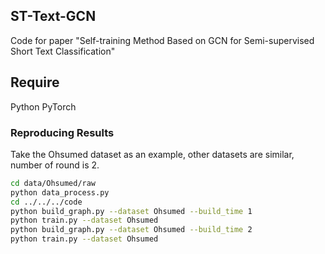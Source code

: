## ST-Text-GCN
Code for paper "Self-training Method Based on GCN for Semi-supervised Short Text Classification"
## Require
Python
PyTorch
### Reproducing Results
Take the Ohsumed dataset as an example, other datasets are similar, number of round is 2.
```bash
cd data/Ohsumed/raw
python data_process.py
cd ../../../code
python build_graph.py --dataset Ohsumed --build_time 1
python train.py --dataset Ohsumed
python build_graph.py --dataset Ohsumed --build_time 2
python train.py --dataset Ohsumed
```
